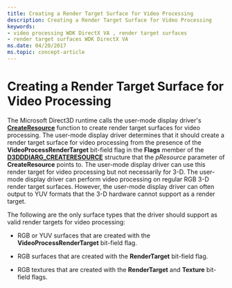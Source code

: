 ```yaml
---
title: Creating a Render Target Surface for Video Processing
description: Creating a Render Target Surface for Video Processing
keywords:
- video processing WDK DirectX VA , render target surfaces
- render target surfaces WDK DirectX VA
ms.date: 04/20/2017
ms.topic: concept-article
---
```


# Creating a Render Target Surface for Video Processing


The Microsoft Direct3D runtime calls the user-mode display driver's [**CreateResource**](/windows-hardware/drivers/ddi/d3dumddi/nc-d3dumddi-pfnd3dddi_createresource) function to create render target surfaces for video processing. The user-mode display driver determines that it should create a render target surface for video processing from the presence of the **VideoProcessRenderTarget** bit-field flag in the **Flags** member of the [**D3DDDIARG\_CREATERESOURCE**](/windows-hardware/drivers/ddi/d3dukmdt/ns-d3dukmdt-_d3dddiarg_createresource) structure that the *pResource* parameter of **CreateResource** points to. The user-mode display driver can use this render target for video processing but not necessarily for 3-D. The user-mode display driver can perform video processing on regular RGB 3-D render target surfaces. However, the user-mode display driver can often output to YUV formats that the 3-D hardware cannot support as a render target.

The following are the only surface types that the driver should support as valid render targets for video processing:

-   RGB or YUV surfaces that are created with the **VideoProcessRenderTarget** bit-field flag.

-   RGB surfaces that are created with the **RenderTarget** bit-field flag.

-   RGB textures that are created with the **RenderTarget** and **Texture** bit-field flags.

 

